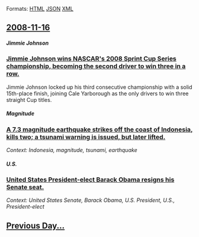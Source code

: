 
Formats: [HTML](2008/11/16/index.html)  [JSON](2008/11/16/index.json)  [XML](2008/11/16/index.xml)  

## [2008-11-16](/news/2008/11/16/index.md)

##### Jimmie Johnson
### [ Jimmie Johnson wins NASCAR's 2008 Sprint Cup Series championship, becoming the second driver to win three in a row. ](/news/2008/11/16/jimmie-johnson-wins-nascar-s-2008-sprint-cup-series-championship-becoming-the-second-driver-to-win-three-in-a-row.md)
Jimmie Johnson locked up his third consecutive championship with a solid 15th-place finish, joining Cale Yarborough as the only drivers to win three straight Cup titles.

##### Magnitude
### [ A 7.3 magnitude earthquake strikes off the coast of Indonesia, kills two; a tsunami warning is issued, but later lifted. ](/news/2008/11/16/a-7-3-magnitude-earthquake-strikes-off-the-coast-of-indonesia-kills-two-a-tsunami-warning-is-issued-but-later-lifted.md)
_Context: Indonesia, magnitude, tsunami, earthquake_

##### U.S.
### [ United States President-elect Barack Obama resigns his Senate seat. ](/news/2008/11/16/united-states-president-elect-barack-obama-resigns-his-senate-seat.md)
_Context: United States Senate, Barack Obama, U.S. President, U.S., President-elect_

## [Previous Day...](/news/2008/11/15/index.md)

